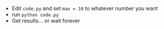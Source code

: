 - Edit `code.py` and set `max = 10` to whatever number you want
- run `python code.py`
- Get results... or wait forever
